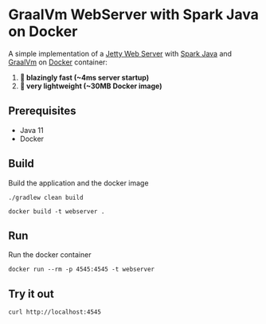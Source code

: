 # GraalVm WebServer with Spark Java on Docker 

A simple implementation of a [Jetty Web Server](https://www.eclipse.org/jetty/) with [Spark Java](http://sparkjava.com/) and [GraalVm](https://www.graalvm.org/) on [Docker](https://www.docker.com/) container:
1. **:rocket: blazingly fast (~4ms server startup)**
2. **:leafy_green: very lightweight (~30MB Docker image)**

## Prerequisites
- Java 11
- Docker

## Build
Build the application and the docker image
```
./gradlew clean build
```
```
docker build -t webserver .
```

## Run
Run the docker container 
```
docker run --rm -p 4545:4545 -t webserver
```

## Try it out
```
curl http://localhost:4545
```